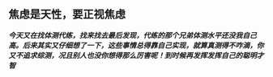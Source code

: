 ## **焦虑是天性，要正视焦虑**

***今天又在找体测代练，找来找去最后发现，代练的那个兄弟体测水平还没我自己高。后来其实又仔细想了一下，这些事情总得靠自己实现，就算真测得不咋滴，你又不追求综测，况且别人也没你想得那么厉害呢！到时候再发挥发挥自己的聪明才智***